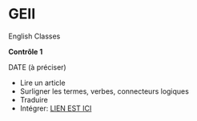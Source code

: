 # GEII

English Classes

**Contrôle 1**

DATE (à préciser)

- Lire un article
- Surligner les termes, verbes, connecteurs logiques
- Traduire
- Intégrer: [LIEN EST ICI](https://docs.google.com/document/d/1abxNHFOYnlsrFzTnUz_tfmXOf0LxCwbWLTf7QcseagA/edit?usp=sharing)













